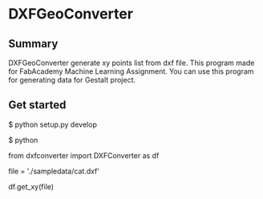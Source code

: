 # DXFGeoConverter

## Summary
DXFGeoConverter generate xy points list from dxf file.
This program made for FabAcademy Machine Learning Assignment.
You can use this program for generating data for Gestalt project.

## Get started
$ python setup.py develop

$ python

from dxfconverter import DXFConverter as df

file = './sampledata/cat.dxf'

df.get_xy(file)


